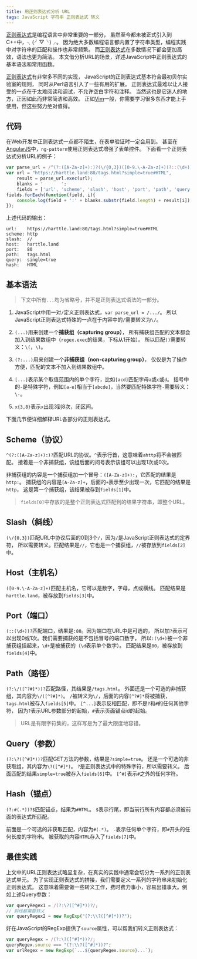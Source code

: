 ```yaml
---
title: 用正则表达式分析 URL
tags: JavaScript 字符串 正则表达式 转义
---
```


[正则表达式][regex]是编程语言中非常重要的一部分，
虽然至今都未被正式引入到C++中，╮(╯▽╰)╭。
因为绝大多数编程语言都内置了字符串类型，编程实践中对字符串的匹配和操作也非常频繁。
而[正则表达式][regex]在多数情况下都会更加高效，语法也更为简洁。
本文借分析URL的场景，详述JavaScript中正则表达式的基本语法和常用函数。

[正则表达式][regex]有非常多不同的实现，
JavaScript的正则表达式基本符合最初贝尔实验室的规则，
同时从Perl语言引入了一些有用的扩展。
正则表达式最难以让人接受的一点在于太难阅读和调试，不允许空白字符和注释。
当然这也是它迷人的地方，正因如此而非常简洁和高效。
正如[Vim][vim]一般，你需要学习很多东西才能上手使用，但这些努力绝对值得。

## 代码

在Web开发中正则表达式一点都不陌生，在表单验证时一定会用到。
甚至在[AngularJS][ng]中，`ng-pattern`使用正则表达式增强了表单控件。
下面看一个正则表达式分析URL的例子：

```javascript
var parse_url = /^(?:([A-Za-z]+):)?(\/{0,3})([0-9.\-A-Za-z]+)(?::(\d+))?(?:\/([^?#]*))?(?:\?([^#]*))?(?:#(.*))?$/;
var url = "https://harttle.land:80/tags.html?simple=true#HTML",
    result = parse_url.exec(url);
    blanks = '       ';
    fields = ['url', 'scheme', 'slash', 'host', 'port', 'path', 'query', 'hash'];
fields.forEach(function(field, i){
    console.log(field + ':' + blanks.substr(field.length) + result[i]);
});
```

<!--more-->

上述代码的输出：

```
url:    https://harttle.land:80/tags.html?simple=true#HTML
scheme: http
slash:  //
host:   harttle.land
port:   80
path:   tags.html
query:  single=true
hash:   HTML
```

## 基本语法

> 下文中所有`...`均为省略号，并不是正则表达式语法的一部分。

1. JavaScript中用一对`/`定义正则表达式，`var parse_url = /.../`。
所以JavaScript正则表达式特殊的一点在于内容中的`/`需要转义为`\/`。

2. `(...)`用来创建一个**捕获组（capturing group）**，
所有捕获组匹配的文本都会加入到结果数组中（`regex.exec`的结果，下标从1开始）。
所以匹配`()`需要转义：`\(`，`\)`。

3. `(?:...)`用来创建一个**非捕获组（non-capturing group）**，
仅仅是为了操作方便，匹配的文本不加入到结果数组中。

4. `[...]`表示某个取值范围内的单个字符，比如`[acd]`匹配字母`a`或`c`或`d`。
括号中的`-`是特殊字符，例如`[a-e]`相当于`[abcde]`，当然要匹配特殊字符`-`需要转义：
`\-`。

5. `x{3,8}`表示`x`出现3到8次，闭区间。

下面几节便详细解释URL各部分的正则表达式。

## Scheme（协议）

`^(?:([A-Za-z]+):)?`匹配URL的协议。`^`表示行首，这意味着`ahttp`将不会被匹配。
接着是一个非捕获组，该组后面的问号表示该组可以出现1次或0次。

非捕获组的内容是一个捕获组加一个冒号：`([A-Za-z]+):`，它匹配的结果是`http:`。
捕获组的内容是`[A-Za-z]+`，后面的`+`表示至少出现一次，它匹配的结果是`http`，
这是第一个捕获组，该结果被存到`fields[1]`中。

> `fields[0]`中存放的是整个正则表达式匹配到的结果字符串，即整个URL。

## Slash（斜线）

`(\/{0,3})`匹配URL中协议后面的0到3个`/`，因为`/`是JavaScript正则表达式的定界符，
所以需要转义。匹配结果是`//`，它也是一个捕获组，`//`被存放到`fields[2]`中。

## Host（主机名）

`([0-9.\-A-Za-z]+)`匹配主机名，它可以是数字，字母，点或横线。
匹配结果是`harttle.land`，被存放到`fields[3]`中。

## Port（端口）

`(::(\d+))?`匹配端口，结果是`:80`。因为端口在URL中是可选的，
所以加`?`表示可以出现0或1次。我们需要捕获的是不包括冒号的端口数字，
所以`:(\d+)`被一个非捕获组括起来，`\d+`是被捕获的（`\d`表示单个数字）。
匹配结果是`80`，被存放到`fields[4]`中。

## Path（路径）

`(?:\/([^?#]*))?`匹配路径，其结果是`/tags.html`。
外面还是一个可选的非捕获组，其内容为`\/([^?#]*)`。
`/`被转义为`\/`，后面的内容`[^?#]*`将被捕获，`tags.html`被存入`fields[5]`中。
`[^...]`表示反相匹配，即不是`?`和`#`的任何其他字符，
因为`?`表示URL参数部分的起始，`#`表示页面锚点id的起始。

> URL是有限字符集的，这样写是为了最大限度地容错。

## Query（参数）

`(?:\?([^#]*))?`匹配GET方法的参数，结果是`?simple=true`。
还是一个可选的非获取组，其内容为`\?([^#]*)`。
`?`是正则表达式中的特殊字符，所以需要转义。
后面匹配的结果`simple=true`被存入`fields[6]`中。
`[^#]`表示`#`之外的任何字符。

## Hash（锚点）

`(?:#(.*))?$`匹配锚点，结果为`#HTML`。
`$`表示行尾，即当前行所有内容都必须被前面的表达式所匹配。

前面是一个可选的非获取匹配，内容为`#(.*)`。
`.`表示任何单个字符，即`#`开头的任何长度的字符串。
被获取的内容`HTML`存入了`fields[7]`中。

## 最佳实践

上文中的URL正则表达式略显复杂，在真实的实践中通常会切分为一系列的正则表达式单元。
为了实现正则表达式的拼接，我们需要定义一系列的字符串来初始化正则表达式。
这意味着需要做一些转义工作，费时费力事小，容易出错事大。例如上述Query参数：

```javascript
var queryRegex1 = /(?:\?([^#]*))?/;
// 斜线都需要转义
var queryRegex2 = new RegExp("(?:\\?([^#]*))?");
```

好在JavaScript的RegExp提供了`source`属性，可以帮我们转义正则表达式：

```javascript
var queryRegex = /(?:\?([^#]*))?/;
queryRegex.source === "(?:\\?([^#]*))?";
var urlRegex = new RegExp(`...${queryRegex.source}...`);
```

[vim]: /tags.html#Vim
[ng]: /tags.html#AngularJS
[regex]: https://zh.wikipedia.org/wiki/%E6%AD%A3%E5%88%99%E8%A1%A8%E8%BE%BE%E5%BC%8F
